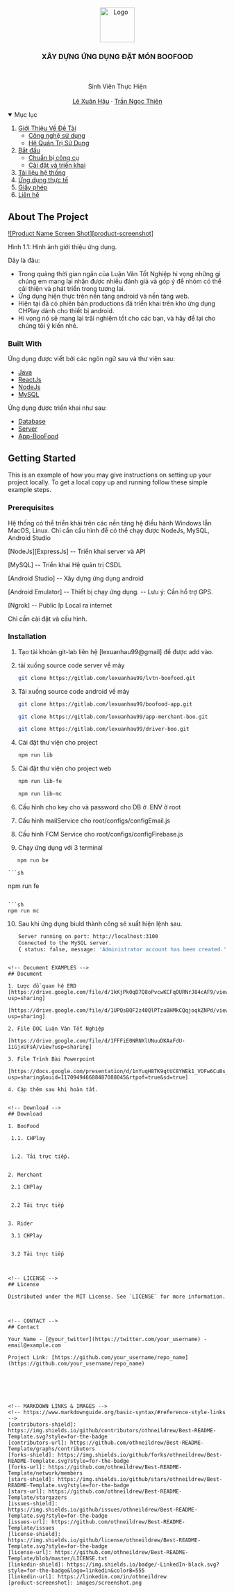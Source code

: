 <!--
*** Thanks for checking out the Best-README-Template. If you have a suggestion
*** that would make this better, please fork the repo and create a pull request
*** or simply open an issue with the tag "enhancement".
*** Thanks again! Now go create something AMAZING! :D
-->



<!-- PROJECT SHIELDS -->
<!--
*** I'm using markdown "reference style" links for readability.
*** Reference links are enclosed in brackets [ ] instead of parentheses ( ).
*** See the bottom of this document for the declaration of the reference variables
*** for contributors-url, forks-url, etc. This is an optional, concise syntax you may use.
*** https://www.markdownguide.org/basic-syntax/#reference-style-links
-->



<!-- PROJECT LOGO -->
<br />
<p align="center">
  <a href="https://github.com/lxhau/DocumentAndProduct">
    <img src="images/logo.png" alt="Logo" width="80" height="80">
  </a>

  <h3 align="center">XÂY DỰNG ỨNG DỤNG ĐẶT MÓN BOOFOOD</h3>

  <p align="center">
    <br />
    <br />
	Sinh Viên Thực Hiện
	<br />
	<br />
    <a href="https://www.facebook.com/lexuanhau99">Lê Xuân Hậu</a>
    ·
    <a href="https://www.facebook.com/fuzethien">Trần Ngọc Thiên</a>
  </p>
</p>



<!-- TABLE OF CONTENTS -->
<details open="open">
  <summary>Mục lục</summary>
  <ol>
    <li>
      <a href="#about-the-project">Giới Thiệu Về Đề Tài</a>
      <ul>
        <li><a href="#built-with">Công nghệ sử dụng</a></li>
		<li><a href="#built-with">Hệ Quản Trị Sử Dụng</a></li>
      </ul>
    </li>
    <li>
      <a href="#getting-started">Bắt đầu</a>
      <ul>
        <li><a href="#prerequisites">Chuẩn bị công cụ</a></li>
        <li><a href="#installation">Cài đặt và triển khai</a></li>
      </ul>
    </li>
    <li><a href="#document">Tài liệu hệ thống</a></li>
    <li><a href="#download">Ứng dụng thực tế</a></li>
    <li><a href="#license">Giấy phép</a></li>
    <li><a href="#contact">Liên hệ</a></li>
  </ol>
</details>



<!-- ABOUT THE PROJECT -->
## About The Project

[![Product Name Screen Shot][product-screenshot]](https://example.com)

Hình 1.1: Hình ảnh giới thiệu ứng dụng.

Dây là đâu:
* Trong quảng thời gian ngắn của Luận Văn Tốt Nghiệp hi vọng những gì chúng em mang lại nhận được nhiều đánh giá và góp ý để nhóm có thể cải thiện và phát triển trong tương lai.
* Ứng dụng hiện thực trên nền tảng android và nền tảng web.
* Hiện tại đã có phiên bản productions đã triển khai trên kho ứng dụng CHPlay dành cho thiết bị android.
* Hi vọng nó sẽ mang lại trãi nghiệm tốt cho các bạn, và hãy để lại cho chúng tôi ý kiến nhé.


### Built With

Ứng dụng được viết bởi các ngôn ngữ sau và thư viện sau:
* [Java](https://go.java)
* [ReactJs](https://reactjs.org)
* [NodeJs](https://nodejs.org)
* [MySQL](https://www.mysql.com/)

Ứng dụng được triển khai như sau:
* [Database](https://azure.microsoft.com)
* [Server](https://www.heroku.com)
* [App-BooFood](https://play.google.com/)

<!-- GETTING STARTED -->
## Getting Started

This is an example of how you may give instructions on setting up your project locally.
To get a local copy up and running follow these simple example steps.

### Prerequisites

Hệ thống có thể triển khải trên các nền tảng hệ điều hành Windows lẫn MacOS, Linux. Chỉ cần cấu hình để có thể chạy được NodeJs, MySQL, Android Studio

[NodeJs][ExpressJs] -- Triển khai server và API

[MySQL] -- Triển khai Hệ quản trị CSDL

[Android Studio] -- Xây dựng ứng dụng android

[Android Emulator] -- Thiết bị chạy ứng dụng. -- Lưu ý: Cần hổ trợ GPS.

[Ngrok] -- Public Ip Local ra internet

Chỉ cần cài đặt và cấu hình.

### Installation
 
1. Tạo tài khoản git-lab liên hệ [lexuanhau99@gmail] để được add vào.

2. tải xuống source code server về máy

   ```sh
   git clone https://gitlab.com/lexuanhau99/lvtn-boofood.git
   ```
   
3. Tải xuống source code android về máy

   ```sh
   git clone https://gitlab.com/lexuanhau99/boofood-app.git
   ```
   
   ```sh
   git clone https://gitlab.com/lexuanhau99/app-merchant-boo.git
   ```
   
   ```sh
   git clone https://gitlab.com/lexuanhau99/driver-boo.git
   ```
   
4. Cài đặt thư viện cho project

   ```sh
   npm run lib
   ```
   
5. Cài đặt thư viện cho project web

   ```sh
   npm run lib-fe
   ```
   
	```sh
   npm run lib-mc
   ```
   
6. Cấu hình cho key cho và password cho DB ở .ENV ở root

7. Cấu hình mailService cho root/configs/configEmail.js

8. Cấu hình FCM Service cho root/configs/configFirebase.js

9. Chạy ứng dụng với 3 terminal
```sh
   npm run be
   ```
   
	```sh
   npm run fe
   ```
   
   ```sh
   npm run mc
   ```
10. Sau khi ứng dụng biuld thành công sẽ xuất hiện lệnh sau.

	```sh
	Server running on port: http://localhost:3100
	Connected to the MySQL server.
	{ status: false, message: 'Administrator account has been created.' } 
   ```

<!-- Document EXAMPLES -->
## Document

1. Lược đồ quan hệ ERD
[https://drive.google.com/file/d/1kKjPk0qD7Q8oPvcwKCFqOURNrJ84cAF9/view?usp=sharing]

[https://drive.google.com/file/d/1UPQsBQF2z40QlPTzaBHMkCQqjoqkZNPd/view?usp=sharing]

2. File DOC Luận Văn Tốt Nghiệp

[https://drive.google.com/file/d/1FFFiE0NRNXlUNuuDKAaFdU-1iGjxUFsA/view?usp=sharing]

3. File Trình Bài Powerpoint

[https://docs.google.com/presentation/d/1nYuqH8TK9qtUC8YWEk1_VOFw6CuBs_1X/edit?usp=sharing&ouid=117094946688487088045&rtpof=true&sd=true]

4. Cập thêm sau khi hoàn tất.


<!-- Download -->
## Download

1. BooFood

	1.1. CHPlay
	
	
	1.2. Tải trực tiếp.
	

2. Merchant

	2.1 CHPlay
	

	2.2 Tải trực tiếp
	
	
3. Rider

	3.1 CHPlay
	

	3.2 Tải trực tiếp



<!-- LICENSE -->
## License

Distributed under the MIT License. See `LICENSE` for more information.



<!-- CONTACT -->
## Contact

Your Name - [@your_twitter](https://twitter.com/your_username) - email@example.com

Project Link: [https://github.com/your_username/repo_name](https://github.com/your_username/repo_name)






<!-- MARKDOWN LINKS & IMAGES -->
<!-- https://www.markdownguide.org/basic-syntax/#reference-style-links -->
[contributors-shield]: https://img.shields.io/github/contributors/othneildrew/Best-README-Template.svg?style=for-the-badge
[contributors-url]: https://github.com/othneildrew/Best-README-Template/graphs/contributors
[forks-shield]: https://img.shields.io/github/forks/othneildrew/Best-README-Template.svg?style=for-the-badge
[forks-url]: https://github.com/othneildrew/Best-README-Template/network/members
[stars-shield]: https://img.shields.io/github/stars/othneildrew/Best-README-Template.svg?style=for-the-badge
[stars-url]: https://github.com/othneildrew/Best-README-Template/stargazers
[issues-shield]: https://img.shields.io/github/issues/othneildrew/Best-README-Template.svg?style=for-the-badge
[issues-url]: https://github.com/othneildrew/Best-README-Template/issues
[license-shield]: https://img.shields.io/github/license/othneildrew/Best-README-Template.svg?style=for-the-badge
[license-url]: https://github.com/othneildrew/Best-README-Template/blob/master/LICENSE.txt
[linkedin-shield]: https://img.shields.io/badge/-LinkedIn-black.svg?style=for-the-badge&logo=linkedin&colorB=555
[linkedin-url]: https://linkedin.com/in/othneildrew
[product-screenshot]: images/screenshot.png
